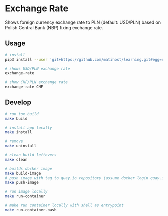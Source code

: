 # Exchange Rate

Shows foreign currency exchange rate to PLN (default: USD/PLN) based on Polish Central Bank (NBP) fixing exchange rate.

## Usage

```bash
# install
pip3 install --user 'git+https://github.com/matihost/learning.git#egg=exchange-rate&subdirectory=python/apps/exchange-rate'

# shows USD/PLN exchange rate
exchange-rate

# show CHF/PLN exchange rate
exchange-rate CHF
```

## Develop

```bash
# run tox build
make build

# install app locally
make install

# remove
make uninstall

# clean build leftovers
make clean

# builds docker image
make build-image
# push image with tag to quay.io repository (assume docker login quay.io has been perfomed)
make push-image

# run image locally
make run-container

# make run container locally with shell as entrypoint
make run-container-bash
```
